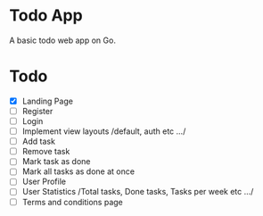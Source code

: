 # Todo App

A basic todo web app on Go.

# Todo

- [x] Landing Page
- [ ] Register
- [ ] Login
- [ ] Implement view layouts /default, auth etc .../
- [ ] Add task
- [ ] Remove task
- [ ] Mark task as done
- [ ] Mark all tasks as done at once
- [ ] User Profile
- [ ] User Statistics /Total tasks, Done tasks, Tasks per week etc .../
- [ ] Terms and conditions page